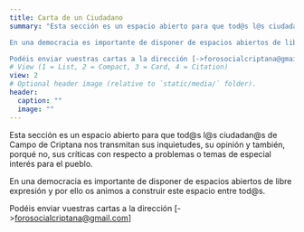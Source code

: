 ```yaml
---
title: Carta de un Ciudadano
summary: "Esta sección es un espacio abierto para que tod@s l@s ciudadan@s de Campo de Criptana nos transmitan sus inquietudes, su opinión y también, porqué no, sus críticas con respecto a problemas o temas de especial interés para el pueblo.

En una democracia es importante de disponer de espacios abiertos de libre expresión y por ello os animos a construir este espacio entre tod@s.

Podéis enviar vuestras cartas a la dirección [->forosocialcriptana@gmail.com]"
# View (1 = List, 2 = Compact, 3 = Card, 4 = Citation)
view: 2
# Optional header image (relative to `static/media/` folder).
header:
  caption: ""
  image: ""
---
```


Esta sección es un espacio abierto para que tod@s l@s ciudadan@s de Campo de Criptana nos transmitan sus inquietudes, su opinión y también, porqué no, sus críticas con respecto a problemas o temas de especial interés para el pueblo.

En una democracia es importante de disponer de espacios abiertos de libre expresión y por ello os animos a construir este espacio entre tod@s.

Podéis enviar vuestras cartas a la dirección [->forosocialcriptana@gmail.com]
